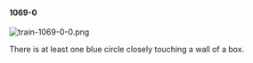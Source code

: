 #### 1069-0
![train-1069-0-0.png](https://github.com/lil-lab/nlvr/raw/master/nlvr/train/images/16/train-1069-0-0.png "train-1069-0-0.png")

There is at least one blue circle closely touching a wall of a box.